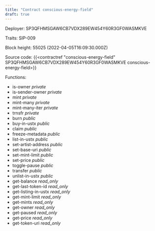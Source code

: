 ```yaml
---
title: "Contract conscious-energy-field"
draft: true
---
```

Deployer: SP3QFHMSGAW6CB7VDX289EW454Y60R3GF0WASMKVE

Traits:
SIP-009 



Block height: 55025 (2022-04-05T16:09:30.000Z)

Source code: {{<contractref "conscious-energy-field" SP3QFHMSGAW6CB7VDX289EW454Y60R3GF0WASMKVE conscious-energy-field>}}

Functions:

* is-owner _private_
* is-sender-owner _private_
* mint _private_
* mint-many _private_
* mint-many-iter _private_
* trnsfr _private_
* burn _public_
* buy-in-ustx _public_
* claim _public_
* freeze-metadata _public_
* list-in-ustx _public_
* set-artist-address _public_
* set-base-uri _public_
* set-mint-limit _public_
* set-price _public_
* toggle-pause _public_
* transfer _public_
* unlist-in-ustx _public_
* get-balance _read_only_
* get-last-token-id _read_only_
* get-listing-in-ustx _read_only_
* get-mint-limit _read_only_
* get-mints _read_only_
* get-owner _read_only_
* get-paused _read_only_
* get-price _read_only_
* get-token-uri _read_only_
